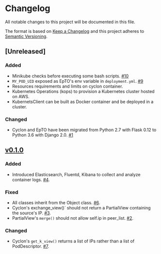 # Changelog

All notable changes to this project will be documented in this file.

The format is based on [Keep a Changelog](http://keepachangelog.com/en/1.0.0/)
and this project adheres to [Semantic Versioning](http://semver.org/spec/v2.0.0.html).


## [Unreleased]

### Added
- Minikube checks before executing some bash scripts. [#10](https://github.com/robzenn92/EpTODocker/issues/10)
- `MY_POD_UID` exposed as EpTO's env variable in `deployment.yml`. [#9](https://github.com/robzenn92/EpTODocker/issues/9)
- Resources requirements and limits on cyclon container.
- Kubernetes Operations (kops) to provision a Kubernetes cluster hosted on AWS.
- KubernetsClient can be built as Docker container and be deployed in a cluster.

### Changed
- Cyclon and EpTO have been migrated from Python 2.7 with Flask 0.12 to Python 3.6 with Django 2.0. [#1](https://github.com/robzenn92/EpTODocker/issues/1)

## [v0.1.0](https://github.com/robzenn92/EpTODocker/releases/tag/v0.1.0)

### Added
- Introduced Elasticsearch, Fluentd, Kibana to collect and analyze container logs. [#4](https://github.com/robzenn92/EpTODocker/issues/4).

### Fixed
- All classes inherit from the Object class. [#6](https://github.com/robzenn92/EpTODocker/issues/6).
- Cyclon's exchange_view()` should not return a PartialView containing the source's IP.  [#3](https://github.com/robzenn92/EpTODocker/issues/3).
- PartialView's `merge()` should not allow self.ip in peer_list. [#2](https://github.com/robzenn92/EpTODocker/issues/2).

### Changed
- Cyclon's `get_k_view()` returns a list of IPs rather than a list of PodDescriptor. [#7](https://github.com/robzenn92/EpTODocker/issues/7).
